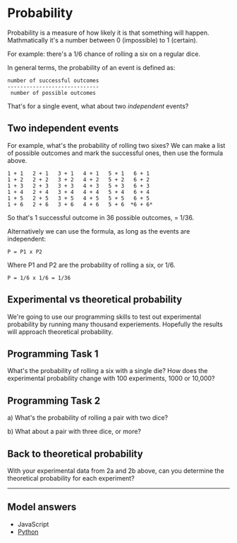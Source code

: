 # Probability

Probability is a measure of how likely it is that something will happen. Mathmatically it's a number between 0 (impossible) to 1 (certain).

For example: there's a 1/6 chance of rolling a six on a regular dice.

In general terms, the probability of an event is defined as:

```
number of successful outcomes
-----------------------------
 number of possible outcomes
```

That's for a single event, what about two *independent* events?

## Two independent events

For example, what's the probability of rolling two sixes? We can make a list of possible outcomes and mark the successful ones, then use the formula above. 

```
1 + 1   2 + 1   3 + 1   4 + 1   5 + 1   6 + 1 
1 + 2   2 + 2   3 + 2   4 + 2   5 + 2   6 + 2 
1 + 3   2 + 3   3 + 3   4 + 3   5 + 3   6 + 3 
1 + 4   2 + 4   3 + 4   4 + 4   5 + 4   6 + 4 
1 + 5   2 + 5   3 + 5   4 + 5   5 + 5   6 + 5 
1 + 6   2 + 6   3 + 6   4 + 6   5 + 6  *6 + 6* 
```

So that's 1 successful outcome in 36 possible outcomes, = 1/36.

Alternatively we can use the formula, as long as the events are independent:

```
P = P1 x P2
```

Where P1 and P2 are the probability of rolling a six, or 1/6.

```
P = 1/6 x 1/6 = 1/36
```


## Experimental vs theoretical probability

We're going to use our programming skills to test out experimental probability by running many thousand experiements. Hopefully the results will approach theoretical probability.

## Programming Task 1

What's the probability of rolling a six with a single die? How does the experimental probability change with 100 experiments, 1000 or 10,000?

## Programming Task 2

a) What's the probability of rolling a pair with two dice?

b) What about a pair with three dice, or more?

## Back to theoretical probability

With your experimental data from 2a and 2b above, can you determine the theoretical probability for each experiment?



----

## Model answers

* JavaScript
* [Python](answers/eric/)


